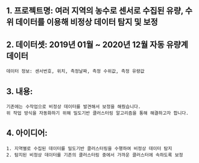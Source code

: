 ## 1. 프로젝트명: 여러 지역의 농수로 센서로 수집된 유량, 수위 데이터를 이용해 비정상 데이터 탐지 및 보정   

## 2. 데이터셋: 2019년 01월 ~ 2020년 12월 자동 유량계 데이터   
	데이터 정보: 센서번호, 위치, 측정날짜, 측정 수위값, 측정 유량값

## 3. 내용:   
	기존에는 수작업으로 비정상 데이터를 발견해서 보정을 해줬습니다.   
	위 작업 방식을 자동화하기 위해 밀도기반 클러스터링 알고리즘을 통해 해결하고자 합니다.   

## 4. 아이디어:   
	1. 지역별로 수집된 데이터를 밀도기반 클러스터링을 수행하여 비정상 데이터 탐지   
	2. 탐지된 비정상 데이터를 기존의 클러스터링 중에서 가까운 클러스터에 속하도록 보정   
